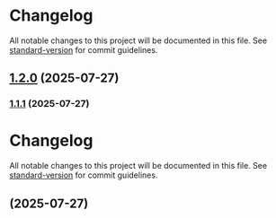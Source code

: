 # Changelog

All notable changes to this project will be documented in this file. See [standard-version](https://github.com/conventional-changelog/standard-version) for commit guidelines.

## [1.2.0](https://github.com/njhoffman/musicman/compare/v1.1.1...v1.2.0) (2025-07-27)

### [1.1.1](https://github.com/njhoffman/musicman/compare/v1.1.0...v1.1.1) (2025-07-27)

# Changelog

All notable changes to this project will be documented in this file. See [standard-version](https://github.com/conventional-changelog/standard-version) for commit guidelines.

## [](https://github.com/njhoffman/musicman/compare/v1.0.24...v) (2025-07-27)
